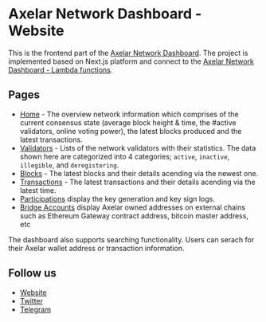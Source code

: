 # Axelar Network Dashboard - Website

This is the frontend part of the [Axelar Network Dashboard](https://axelar-testnet.coinhippo.io). The project is implemented based on Next.js platform and connect to the [Axelar Network Dashboard - Lambda functions](https://github.com/CoinHippo-Labs/axelar-network-dashboard-lambda).

## Pages
- [Home](https://axelar-testnet.coinhippo.io) - The overview network information which comprises of the current consensus state (average block height & time, the #active validators, online voting power), the latest blocks produced and the latest transactions.
- [Validators](https://axelar-testnet.coinhippo.io/validators) - Lists of the network validators with their statistics. The data shown here are categorized into 4 categories; `active`, `inactive`, `illegible`, and `deregistering`.  
- [Blocks](https://axelar-testnet.coinhippo.io/blocks) - The latest blocks and their details acending via the newest one. 
- [Transactions](https://axelar-testnet.coinhippo.io/transactions) - The latest transactions and their details acending via the latest time. 
- [Participations](https://axelar-testnet.coinhippo.io/participations) display the key generation and key sign logs.
- [Bridge Accounts](https://axelar-testnet.coinhippo.io/bridge) display Axelar owned addresses on external chains such as Ethereum Gateway contract address, bitcoin master address, etc

The dashboard also supports searching functionality. Users can serach for their Axelar wallet address or transaction information.

## Follow us
- [Website](https://coinhippo.io)
- [Twitter](https://twitter.com/coinhippoHQ)
- [Telegram](https://t.me/CoinHippoChannel)
